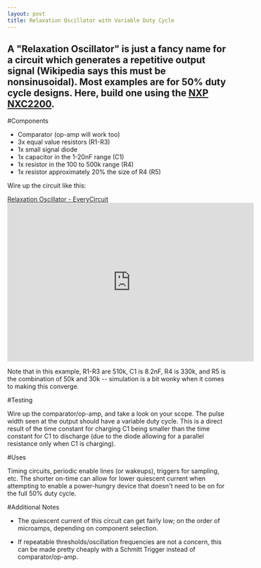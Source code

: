 ```yaml
---
layout: post
title: Relaxation Oscillator with Variable Duty Cycle
---
```


A "Relaxation Oscillator" is just a fancy name for a circuit which generates a repetitive output signal (Wikipedia says this must be nonsinusoidal).  Most examples are for 50% duty cycle designs.  Here, build one using the [NXP NXC2200](http://www.nxp.com/documents/data_sheet/NCX2200.pdf).
-----

#Components

* Comparator (op-amp will work too)
* 3x equal value resistors (R1-R3)
* 1x small signal diode
* 1x capacitor in the 1-20nF range (C1)
* 1x resistor in the 100 to 500k range (R4)
* 1x resistor approximately 20% the size of R4 (R5)

Wire up the circuit like this:

<a href="http://everycircuit.com/circuit/6290233901449216">Relaxation Oscillator - EveryCircuit</a><br> <iframe width="560" height="360" src="http://everycircuit.com/embed/6290233901449216" frameborder="0"></iframe>
 
Note that in this example, R1-R3 are 510k, C1 is 8.2nF, R4 is 330k, and R5 is the combination of 50k and 30k -- simulation is a bit wonky when it comes to making this converge.

#Testing

Wire up the comparator/op-amp, and take a look on your scope.  The pulse width seen at the output should have a variable duty cycle. This is a direct result of the time constant for charging C1 being smaller than the time constant for C1 to discharge (due to the diode allowing for a parallel resistance only when C1 is charging). 

#Uses

Timing circuits, periodic enable lines (or wakeups), triggers for sampling, etc.  The shorter on-time can allow for lower quiescent current when attempting to enable a power-hungry device that doesn't need to be on for the full 50% duty cycle.

#Additional Notes

- The quiescent current of this circuit can get fairly low; on the order of microamps, depending on component selection.

- If repeatable thresholds/oscillation frequencies are not a concern, this can be made pretty cheaply with a Schmitt Trigger instead of comparator/op-amp.
